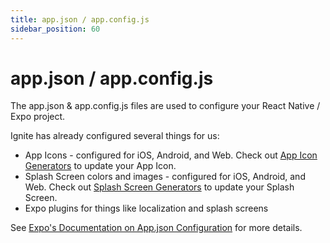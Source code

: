 ```yaml
---
title: app.json / app.config.js
sidebar_position: 60
---
```


# app.json / app.config.js

The app.json & app.config.js files are used to configure your React Native / Expo project.

Ignite has already configured several things for us:

- App Icons - configured for iOS, Android, and Web. Check out [App Icon Generators](../../concept/Generators#app-icon-generator) to update your App Icon.
- Splash Screen colors and images - configured for iOS, Android, and Web. Check out [Splash Screen Generators](../../concept/Generators#splash-screen-generator) to update your Splash Screen.
- Expo plugins for things like localization and splash screens

See [Expo's Documentation on App.json Configuration](https://docs.expo.dev/workflow/configuration/) for more details.
